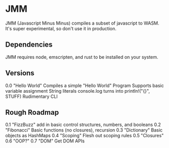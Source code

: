 # JMM
JMM (Javascript Minus Minus) compiles a subset of javascript to WASM.
It's super experimental, so don't use it in production.

## Dependencies
JMM requires node, emscripten, and rust to be installed on your system.

## Versions
0.0 "Hello World"
  Compiles a simple "Hello World" Program
    Supports basic variable assignment
    String literals
    console.log turns into println!("{}", STUFF)
  Rudimentary CLI

## Rough Roadmap
0.1 "FizzBuzz" add in basic control structures, numbers, and booleans
0.2 "Fibonacci" Basic functions (no closures), recursion
0.3 "Dictionary" Basic objects as HashMaps
0.4 "Scoping" Flesh out scoping rules
0.5 "Closures"
0.6 "OOP?"
0.7 "DOM" Get DOM APIs
